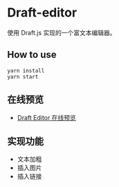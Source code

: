 # Draft-editor

使用 Draft.js 实现的一个富文本编辑器。


## How to use

```shell
yarn install
yarn start
```

## 在线预览

- [Draft Editor 在线预览](http://www.wukai.me/draft-editor/)

## 实现功能

- 文本加粗
- 插入图片
- 插入链接
